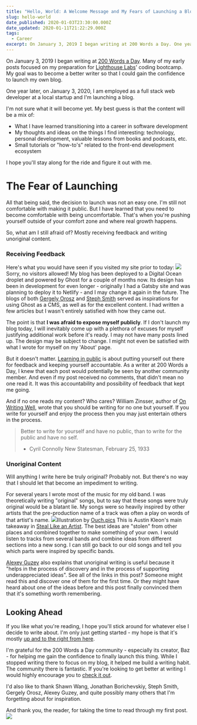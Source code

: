 ```yaml
---
title: "Hello, World: A Welcome Message and My Fears of Launching a Blog"
slug: hello-world
date_published: 2020-01-03T23:30:00.000Z
date_updated: 2020-01-11T21:22:29.000Z
tags:
  - Career
excerpt: On January 3, 2019 I began writing at 200 Words a Day. One year later, I am employed as a full stack web developer and I'm launching a blog.
---
```


On January 3, 2019 I began writing at [200 Words a Day](https://200wordsaday.com/@davidneuman). Many of my early posts focused on my preparation for [Lighthouse Labs](https://www.lighthouselabs.ca/)' coding bootcamp. My goal was to become a better writer so that I could gain the confidence to launch my own blog.

One year later, on January 3, 2020, I am employed as a full stack web developer at a local startup and I'm launching a blog.

I'm not sure what it will become yet. My best guess is that the content will be a mix of: 

- What I have learned transitioning into a career in software development
- My thoughts and ideas on the things I find interesting: technology, personal development, valuable lessons from books and podcasts, etc.
- Small tutorials or "how-to's" related to the front-end development ecosystem

I hope you'll stay along for the ride and figure it out with me.

# The Fear of Launching

All that being said, the decision to launch was not an easy one. I'm still not comfortable with making it public. But I have learned that you need to become comfortable with being uncomfortable. That's when you're pushing yourself outside of your comfort zone and where real growth happens.

So, what am I still afraid of? Mostly receiving feedback and writing unoriginal content.

### Receiving Feedback

Here's what you would have seen if you visited my site prior to today:
![](//public/static/images/ghost/2020/01/image.png)Sorry, no visitors allowed!
My blog has been deployed to a Digital Ocean droplet and powered by Ghost for a couple of months now. Its design has been in development for even longer - originally I had a Gatsby site and was planning to deploy it to Netlify - and I may change it again in the future. The blogs of both [Gergely Orosz](https://blog.pragmaticengineer.com/) and [Steph Smith](https://blog.stephsmith.io/) served as inspirations for using Ghost as a CMS, as well as for the excellent content. I had written a few articles but I wasn't entirely satisfied with how they came out.

The point is that **I was afraid to expose myself publicly**. If I don't launch my blog today, I will inevitably come up with a plethora of excuses for myself justifying additional work before it's ready. I may not have many posts lined up. The design may be subject to change. I might not even be satisfied with what I wrote for myself on my 'About' page.

But it doesn't matter. [Learning in public](https://www.swyx.io/writing/learn-in-public) is about putting yourself out there for feedback and keeping yourself accountable. As a writer at 200 Words a Day, I knew that each post would potentially be seen by another community member. And even if my post received no comments, that didn't mean no one read it. It was this accountability and possibility of feedback that kept me going.

And if no one reads my content? Who cares? William Zinsser, author of [On Writing Well](https://www.amazon.ca/Writing-Well-Classic-Guide-Nonfiction/dp/0060891548), wrote that you should be writing for no one but yourself. If you write for yourself and enjoy the process then you may just entertain others in the process.

> Better to write for yourself and have no public, than to write for the public and have no self.
> 
> - Cyril Connolly
> New Statesman, February 25, 1933

### Unoriginal Content

Will anything I write here be truly original? Probably not. But there's no way that I should let that become an impediment to writing.

For several years I wrote most of the music for my old band. I was theoretically writing "original" songs, but to say that these songs were truly original would be a blatant lie. My songs were so heavily inspired by other artists that the pre-production name of a track was often a play on words of that artist's name.
![](//public/static/images/ghost/2020/01/pablo-friendship.png)Illustration by [Ouch.pics](https://icons8.com)
This is Austin Kleon's main takeaway in [Steal Like an Artist](https://www.amazon.ca/Steal-Like-Artist-Things-Creative/dp/0761169253). The best ideas are "stolen" from other places and combined together to make something of your own. I would listen to tracks from several bands and combine ideas from different sections into a new song. I can still go back to our old songs and tell you which parts were inspired by specific bands.

[Alexey Guzey](https://guzey.com/personal/why-have-a-blog/) also explains that unoriginal writing is useful because it "helps in the process of discovery and in the process of supporting underappreciated ideas". See all of the links in this post? Someone might read this and discover one of them for the first time. Or they might have heard about one of the ideas before and this post finally convinced them that it's something worth remembering.

## Looking Ahead

If you like what you're reading, I hope you'll stick around for whatever else I decide to write about. I'm only just getting started - my hope is that it's mostly [up and to the right from here](https://jborichevskiy.com/posts/up-and-to-where/).

I'm grateful for the 200 Words a Day community - especially its creator, Baz - for helping me gain the confidence to finally launch this thing. While I stopped writing there to focus on my blog, it helped me build a writing habit. The community there is fantastic. If you're looking to get better at writing I would highly encourage you to [check it out](https://200wordsaday.com/).

I'd also like to thank Shawn Wang, Jonathan Borichevskiy, Steph Smith, Gergely Orosz, Alexey Guzey, and quite possibly many others that I'm forgetting about for inspiration.

And thank you, the reader, for taking the time to read through my first post.
![](//public/static/images/ghost/2020/01/happy.png)
